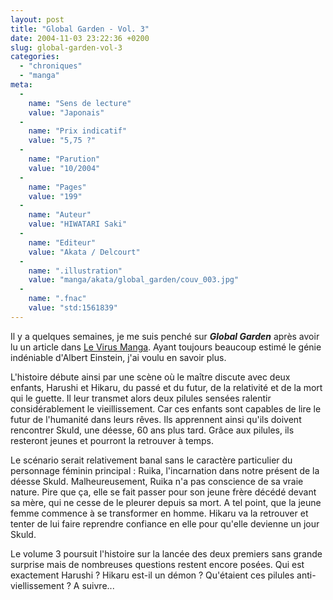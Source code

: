 ```yaml
---
layout: post
title: "Global Garden - Vol. 3"
date: 2004-11-03 23:22:36 +0200
slug: global-garden-vol-3
categories:
  - "chroniques"
  - "manga"
meta:
  -
    name: "Sens de lecture"
    value: "Japonais"
  -
    name: "Prix indicatif"
    value: "5,75 ?"
  -
    name: "Parution"
    value: "10/2004"
  -
    name: "Pages"
    value: "199"
  -
    name: "Auteur"
    value: "HIWATARI Saki"
  -
    name: "Editeur"
    value: "Akata / Delcourt"
  -
    name: ".illustration"
    value: "manga/akata/global_garden/couv_003.jpg"
  -
    name: ".fnac"
    value: "std:1561839"
---
```


Il y a quelques semaines, je me suis penché sur **_Global Garden_** après avoir lu un article dans [Le Virus Manga](http://www.levirusmanga.com). Ayant toujours beaucoup estimé le génie indéniable d'Albert Einstein, j'ai voulu en savoir plus.

L'histoire débute ainsi par une scène où le maître discute avec deux enfants, Harushi et Hikaru, du passé et du futur, de la relativité et de la mort qui le guette. Il leur transmet alors deux pilules sensées ralentir considérablement le vieillissement. Car ces enfants sont capables de lire le futur de l'humanité dans leurs rêves. Ils apprennent ainsi qu'ils doivent rencontrer Skuld, une déesse, 60 ans plus tard. Grâce aux pilules, ils resteront jeunes et pourront la retrouver à temps.

Le scénario serait relativement banal sans le caractère particulier du personnage féminin principal : Ruika, l'incarnation dans notre présent de la déesse Skuld. Malheureusement, Ruika n'a pas conscience de sa vraie nature. Pire que ça, elle se fait passer pour son jeune frère décédé devant sa mère, qui ne cesse de le pleurer depuis sa mort. A tel point, que la jeune femme commence à se transformer en homme. Hikaru va la retrouver et tenter de lui faire reprendre confiance en elle pour qu'elle devienne un jour Skuld.

Le volume 3 poursuit l'histoire sur la lancée des deux premiers sans grande surprise mais de nombreuses questions restent encore posées. Qui est exactement Harushi ? Hikaru est-il un démon ? Qu'étaient ces pilules anti-viellissement ? A suivre...
